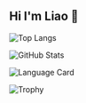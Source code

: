 ## Hi I'm Liao 👋


![Top Langs](https://github-readme-stats.vercel.app/api/top-langs/?username=liao-guan-cheng&layout=compact)

![GitHub Stats](https://github-readme-stats.vercel.app/api?username=liao-guan-cheng&show_icons=true&hide_title=true&count_private=true)

![Language Card](https://github-readme-stats.vercel.app/api/top-langs/?username=liao-guan-cheng&langs_count=5)

![Trophy](https://github-profile-trophy.vercel.app/?username=liao-guan-cheng)

